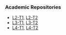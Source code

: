 ### Academic Repositories
- [L2-T1](https://github.com/fazledyn/L2T1), [L2-T2](https://github.com/fazledyn/L2T2)
- [L3-T1](https://github.com/fazledyn/L3T1), [L3-T2](https://github.com/fazledyn/L3T2)
- [L4-T1](https://github.com/fazledyn/L4T1), [L4-T2](https://github.com/fazledyn/L4T2)
